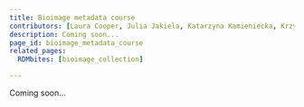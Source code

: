 ```yaml
---
title: Bioimage metadata course
contributors: [Laura Cooper, Julia Jakiela, Katarzyna Kamieniecka, Krzysztof Poterlowicz]
description: Coming soon...
page_id: bioimage_metadata_course
related_pages:
  RDMbites: [bioimage_collection]

---
```


Coming soon... 

